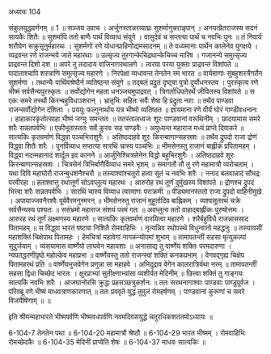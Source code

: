 अध्यायः 104

संकुलयुद्धवर्णनम् ॥ 1 ॥
सञ्जय उवाच ।
अर्जुनस्तान्नरव्याघ्रः सुशर्मानुचरान्नृपान् ।
अनयत्प्रेतराजस्य सदनं सायकैः शितैः ॥
सुशर्मापि ततो बाणैः पार्थं विव्याध संयुगे ।
वासुदेवं च सप्तत्या पार्थं च नवभिः पुनः ॥
तं निवार्य शरौघेण सक्रुसूनुर्महारथः ।
सुशर्मणो रणे योधान्प्राहिणोद्यमसादनम् ॥
ते वध्यमानाः पार्थेन कालेनेव युगक्षये ।
व्यद्रवन्त रणे राजन्भये जाते महारथाः ॥
उत्सृज्य तुरगान्केचिद्रथान्केचिच्च मारिष ।
गजानन्ये समुत्सृज्य प्राद्रवन्त दिशो दश ॥
अपरे तु तदादाय वाजिनागरथान्रणे ।
त्वरया परया युक्ताः प्राद्रवन्त विशांपते ॥
पादाताश्चापि शस्त्राणि समुत्सृज्य महारणे ।
निरपेक्षा व्यधावन्त तेनतेन स्म भारत ॥
वार्यमाणाः सुबहुशस्त्रैगर्तेन सुशर्मणा ।
तथान्यैः पार्थिवश्रेष्ठैर्न व्यतिष्ठन्त संयुगे ॥
तद्बलं प्रद्रुतं दृष्ट्वा पुत्रो दुर्योधनस्तव ।
पुरस्कृत्य रणे भीष्मं सर्वसैन्यपुरस्कृतः ॥
सर्वोद्योगेन महता धनञ्जयमुपाद्रवत् ।
त्रिगर्ताधिपतेरर्थे जीवितस्य विशांपते ॥
स एकः समरे तस्थौ किरन्बहुविधाञ्शरान् ।
भ्रातृभिः सहितः सर्वैः शेषा हि प्रद्रुता नराः ॥
तथैव पाण्डवा राजन्सर्वोद्योगेन दंशिताः ।
प्रययुः फल्गुनार्थाय यत्र भीष्मो व्यतिष्ठत ॥
ज्ञायमाना रणे वीर्यं घोरं गाण्डीवधन्वनः ।
हाहाकारकृतोत्साहा भीष्मं जग्मुः समन्ततः ॥
ततस्तालध्वजः शूरः पाण्डवानां वरूथिनीम् ।
छादयामास समरे शरैः सन्नतपर्वभिः ॥
एकीभूतास्ततः सर्वे कुरवः सह पाण्डवैः ।
अयुध्यन्त महाराज मध्यं प्राप्ते दिवाकरे ॥
सात्यकिः कृतवर्माणं विद्ध्वा पञ्चभिराशुगैः ।
अतिष्ठदाहवे शूरः किरन्बाणान्सहस्रशः ॥
तथैव द्रुपदो राजा द्रोणं विद्ध्वा शितैः शरैः ।
पुनर्विव्याध सप्तत्या सारथिं चास्य पञ्चभिः ॥
भीमसेनस्तु राजानं बाह्लीकं प्रपितामहम् ।
विद्ध्वा नदन्महानादं शार्दूल इव कानने ॥
आर्जुनिश्चित्रसेनेन विद्धो बहुभिरशुगैः ।
अतिष्ठदाहवे शूरः किरन्बाणान्सहस्रशः ।
चित्रसेनं त्रिभिर्बाणैर्विव्याध समरे भृशम् ॥
समागतौ तौ तु रणे महामात्रौ व्यरोचताम् ।
यथा दिवि महाघोरौ राजन्बुधशनैश्चरौ ॥
तस्याश्वांश्चतुरो हत्वा सूतं च नवभिः शरैः ।
ननाद बलवान्नादं सौभद्रः परवीरहा ॥
हताश्वात्तु रथात्तूर्णं सोऽवप्लुत्य महारथः ।
आरुरोह रथं तूर्णं दुर्मुखस्य विशांपते ॥
द्रोणश्च द्रुपदं भित्त्वा शरैः सन्नतपर्वभिः ।
सारथिं चास्य विव्याध त्वरमाणः पराक्रमी ॥
पीड्यमानस्ततो राजा द्रुपदो वाहिनीमुखे ।
अपायाज्जवनैरश्वैः पूर्ववैरमनुस्मरन् ॥
भीमसेनस्तु राजानं मुहूर्तादिव बाह्लिकम् ।
व्यश्वसूतरथं चक्रे सर्वसैन्यस्य पश्यतः ॥
ससंभ्रमो महाराज संशयं परमं गतः ॥
अवप्लुत्य ततो वाहाद्बाह्लीकः पुरुषोत्तमः ।
आरुरह रथं तूर्णं लक्ष्मणस्य महारणे ॥
सात्यकिः कृतवर्माणं वारयित्वा महारणे ।
शरैर्बहुविधै राजन्नाससाद पितामहम् ॥
स विद्ध्वा भारतं षष्ट्या निशितै रोमवाहिभिः ।
नृत्यन्निव रथोपस्थे विधुन्वानो महद्धनुः ॥
तस्यायसीं महाशक्तिं चिक्षेपाथ पितामहः ।
हेमचित्रां महावेगां नागकन्योपमां शुभाम् ॥
तामापतन्तीं सहसा मृत्युकल्पां सुदुर्जयाम् ।
व्यंसयामास वार्ष्णेयो लाघवेन महायशाः ॥
अनासाद्य तु वार्ष्णेयं शक्तिः परमदारुणा ।
न्यपतद्धरणीपृष्ठे महोल्केव महाप्रभा ॥
वार्ष्णेयस्तु ततो राजन्स्वां शक्तिं कनकप्रभाम् ।
वेगवद्गृह्य चिक्षेप पितामहरथं प्रति ॥
वार्ष्णेयभुजवेगेन प्रणुन्ना सा महाहवे ।
अभिदुद्राव वेगेन कालरात्रिर्यथा नरम् ॥
तामापतन्तीं सहसा द्विधा चिच्छेद भारतः ।
क्षुरप्राभ्यां सुतीक्ष्णाभ्यांसा व्यशीर्यत मेदिनीम् ॥
छित्त्वा शक्तिं तु गाङ्गयः सात्यकिं नवभिः शरैः ।
आजघानोरसि क्रुद्धः प्रहसञ्छत्रुकर्शनः ॥
ततः सरथनागाश्वाः पाण्डवाः पाण्डुपूर्वज ।
परिवब्रू रणे भीष्मं माधवत्राणकारणात् ॥
ततः प्रववृते युद्धं तुमुलं रोमहर्षणम् ।
पाण्डवानां कुरूणां च समरे विजयैषिणाम् ॥ ॥

इति श्रीमन्महाभारते भीष्मपर्वणि भीष्मवधपर्वणि नवमदिवसयुद्धे चतुरधिकशततमोऽध्यायः ॥

6-104-7 तेनतेन पथा ॥ 6-104-20 महामात्रौ श्रेष्ठौ ॥ 6-104-29 भारत भीष्मम् । रोमवाहिभिः रोमच्छेदकैः ॥ 6-104-35 मेदिनीं प्राप्येति शेषः ॥ 6-104-37 माधवः सात्यकिः ॥

